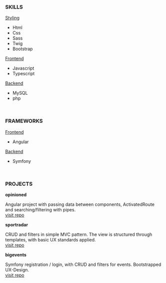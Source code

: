 
### SKILLS
<u>Styling</u>
* Html
* Css
* Sass
* Twig
* Bootstrap

<u>Frontend</u>
* Javascript
* Typescript

<u>Backend</u>
* MySQL
* php

<br>

### FRAMEWORKS
<u>Frontend</u>
* Angular

<u>Backend</u>
* Symfony

<br>

### PROJECTS

**opinioned**

Angular project with passing data between components, ActivatedRoute and searching/filtering with pipes.   <br />
[visit repo](https://github.com/ivan-siljic/opinioned.git)


**sportradar**

CRUD and filters in simple MVC pattern. The view is structured through templates, with basic UX standards applied.   <br />
[visit repo](https://github.com/ivan-siljic/sportradar_coding_session.git)


**bigevents**

Symfony registration / login, with CRUD and filters for events. Bootstrapped UX-Design.   <br />
[visit repo](https://github.com/ivan-siljic/bigevents.git)


